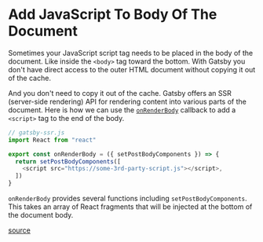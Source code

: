 # Add JavaScript To Body Of The Document

Sometimes your JavaScript script tag needs to be placed in the body of the
document. Like inside the `<body>` tag toward the bottom. With Gatsby you don't
have direct access to the outer HTML document without copying it out of the
cache.

And you don't need to copy it out of the cache. Gatsby offers an SSR
(server-side rendering) API for rendering content into various parts of the
document. Here is how we can use the
[`onRenderBody`](https://www.gatsbyjs.org/docs/ssr-apis/#onRenderBody) callback
to add a `<script>` tag to the end of the body.

```javascript
// gatsby-ssr.js
import React from "react"

export const onRenderBody = ({ setPostBodyComponents }) => {
  return setPostBodyComponents([
    <script src="https://some-3rd-party-script.js"></script>,
  ])
}
```

`onRenderBody` provides several functions including `setPostBodyComponents`.
This takes an array of React fragments that will be injected at the bottom of
the document body.

[source](https://github.com/gaearon/overreacted.io/pull/55/files)
